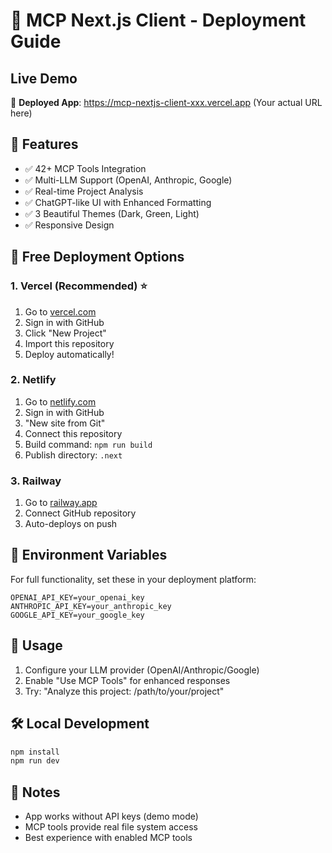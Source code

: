 # 🚀 MCP Next.js Client - Deployment Guide

## Live Demo
🔗 **Deployed App**: https://mcp-nextjs-client-xxx.vercel.app (Your actual URL here)

## 🎯 Features
- ✅ 42+ MCP Tools Integration
- ✅ Multi-LLM Support (OpenAI, Anthropic, Google)
- ✅ Real-time Project Analysis
- ✅ ChatGPT-like UI with Enhanced Formatting
- ✅ 3 Beautiful Themes (Dark, Green, Light)
- ✅ Responsive Design

## 🚀 Free Deployment Options

### 1. Vercel (Recommended) ⭐
1. Go to [vercel.com](https://vercel.com)
2. Sign in with GitHub
3. Click "New Project"
4. Import this repository
5. Deploy automatically!

### 2. Netlify
1. Go to [netlify.com](https://netlify.com)
2. Sign in with GitHub
3. "New site from Git"
4. Connect this repository
5. Build command: `npm run build`
6. Publish directory: `.next`

### 3. Railway
1. Go to [railway.app](https://railway.app)
2. Connect GitHub repository
3. Auto-deploys on push

## 🔧 Environment Variables
For full functionality, set these in your deployment platform:

```
OPENAI_API_KEY=your_openai_key
ANTHROPIC_API_KEY=your_anthropic_key
GOOGLE_API_KEY=your_google_key
```

## 📱 Usage
1. Configure your LLM provider (OpenAI/Anthropic/Google)
2. Enable "Use MCP Tools" for enhanced responses
3. Try: "Analyze this project: /path/to/your/project"

## 🛠️ Local Development
```bash
npm install
npm run dev
```

## 📝 Notes
- App works without API keys (demo mode)
- MCP tools provide real file system access
- Best experience with enabled MCP tools

